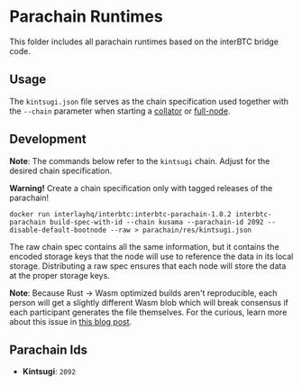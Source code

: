 # Parachain Runtimes

This folder includes all parachain runtimes based on the interBTC bridge code.

## Usage

The `kintsugi.json` file serves as the chain specification used together with the `--chain` parameter when starting a [collator](https://docs.interlay.io/#/collator/guide) or [full-node](https://docs.interlay.io/#/full-node/guide).

## Development

**Note**: The commands below refer to the `kintsugi` chain. Adjust for the desired chain specification.

**Warning!** Create a chain specification only with tagged releases of the parachain!

```shell
docker run interlayhq/interbtc:interbtc-parachain-1.0.2 interbtc-parachain build-spec-with-id --chain kusama --parachain-id 2092 --disable-default-bootnode --raw > parachain/res/kintsugi.json
```

The raw chain spec contains all the same information, but it contains the encoded storage keys that the node will use to reference the data in its local storage.
Distributing a raw spec ensures that each node will store the data at the proper storage keys.

**Note**: Because Rust -> Wasm optimized builds aren't reproducible, each person will get a slightly different Wasm blob which will break consensus if each participant generates the file themselves. For the curious, learn more about this issue in [this blog post](https://dev.to/gnunicorn/hunting-down-a-non-determinism-bug-in-our-rust-wasm-build-4fk1).

## Parachain Ids

- **Kintsugi**: `2092`
